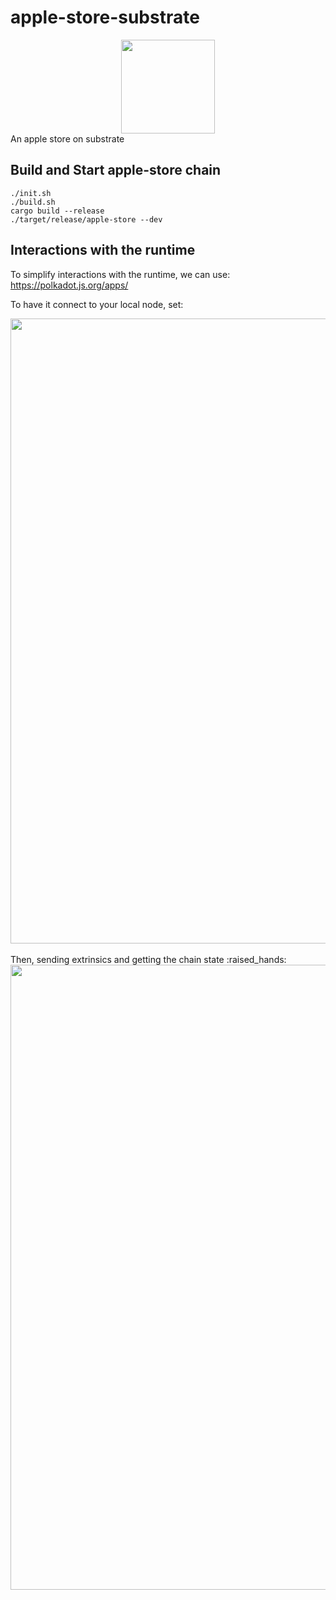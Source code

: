 # apple-store-substrate
<div align="center">
<img src="https://user-images.githubusercontent.com/20852667/50734764-602a1900-11e7-11e9-9283-3eca3b8b5aab.png" width="150px">
</div>
An apple store on substrate

## Build and Start apple-store chain
```
./init.sh
./build.sh
cargo build --release
./target/release/apple-store --dev
```

## Interactions with the runtime
To simplify interactions with the runtime, we can use:
<https://polkadot.js.org/apps/>

To have it connect to your local node, set:
<div align="center">
<img width="1000px" src="https://user-images.githubusercontent.com/20852667/50735241-25c47a00-11ef-11e9-8238-99abf1eee942.png">
</div>

<br>
Then, sending extrinsics and getting the chain state :raised_hands:

<div align="center">
<img width="1000px" src="https://user-images.githubusercontent.com/20852667/50735044-82259a80-11eb-11e9-947c-5e094feb6c69.png">
</div>
